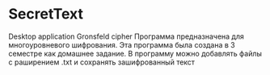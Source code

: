 # SecretText
Desktop application Gronsfeld cipher
Программа предназначена для многоуровневого шифрования.
Эта программа была создана в 3 семестре как домашнее задание. 
В программу можно добавлять файлы с раширением .txt и сохранять зашифрованный текст 
